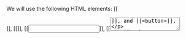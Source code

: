 We will use the following HTML elements: [[<form>]], [[<label>]], [[<input>]], [[<textarea>]], and [[<button>]].

## The [[<form>]] element
All forms start with a [`<form>`](https://developer.mozilla.org/en-US/docs/Web/HTML/Element/form) element, like this:
```
<form action="/my-handling-form-page" method="post">…</form>
```
This element formally defines a form.
All of its attributes are optional, but it's standard practice to always set at least the [[action=""]] and [[method=""]] attributes:
